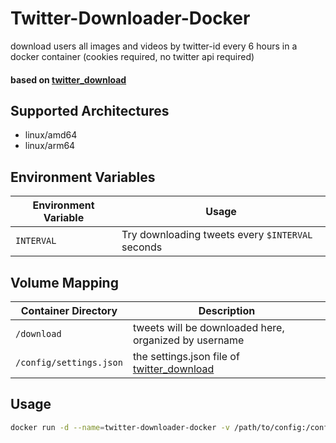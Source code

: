 # Twitter-Downloader-Docker

download users all images and videos by twitter-id every 6 hours in a docker container (cookies required, no twitter api required)
<br/>

#### based on [twitter_download](https://github.com/caolvchong-top/twitter_download)

## Supported Architectures  
- linux/amd64  
- linux/arm64    

## Environment Variables
| Environment Variable | Usage |
| --- | --- |
| `INTERVAL` | Try downloading tweets every `$INTERVAL` seconds |

## Volume Mapping
| Container Directory | Description                                                               |
| --- |---------------------------------------------------------------------------|
| `/download` | tweets will be downloaded here, organized by username                     |
| `/config/settings.json` | the settings.json file of [twitter_download](https://github.com/caolvchong-top/twitter_download) |


## Usage
```bash
docker run -d --name=twitter-downloader-docker -v /path/to/config:/config -v /path/to/download:/download -e INTERVAL:43200 docker.io/0x2196f3/twitter-downloader-docker
```
